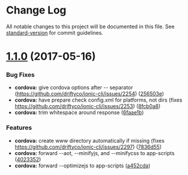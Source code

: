 # Change Log

All notable changes to this project will be documented in this file.
See [standard-version](https://github.com/conventional-changelog/standard-version) for commit guidelines.

<a name="1.1.0"></a>
# [1.1.0](https://github.com/driftyco/ionic-cli/compare/@ionic/cli-plugin-cordova@1.0.0...@ionic/cli-plugin-cordova@1.1.0) (2017-05-16)


### Bug Fixes

* **cordova:** give cordova options after -- separator (https://github.com/driftyco/ionic-cli/issues/2254) ([256503e](https://github.com/driftyco/ionic-cli/commit/256503e))
* **cordova:** have prepare check config.xml for platforms, not dirs (fixes https://github.com/driftyco/ionic-cli/issues/2253) ([8fcb0a8](https://github.com/driftyco/ionic-cli/commit/8fcb0a8))
* **cordova:** trim whitespace around response ([6faae1b](https://github.com/driftyco/ionic-cli/commit/6faae1b))


### Features

* **cordova:** create www directory automatically if missing (fixes https://github.com/driftyco/ionic-cli/issues/2297) ([7836d55](https://github.com/driftyco/ionic-cli/commit/7836d55))
* **cordova:** forward --aot, --minifyjs, and --minifycss to app-scripts ([4023352](https://github.com/driftyco/ionic-cli/commit/4023352))
* **cordova:** forward --optimizejs to app-scripts ([a452cda](https://github.com/driftyco/ionic-cli/commit/a452cda))
